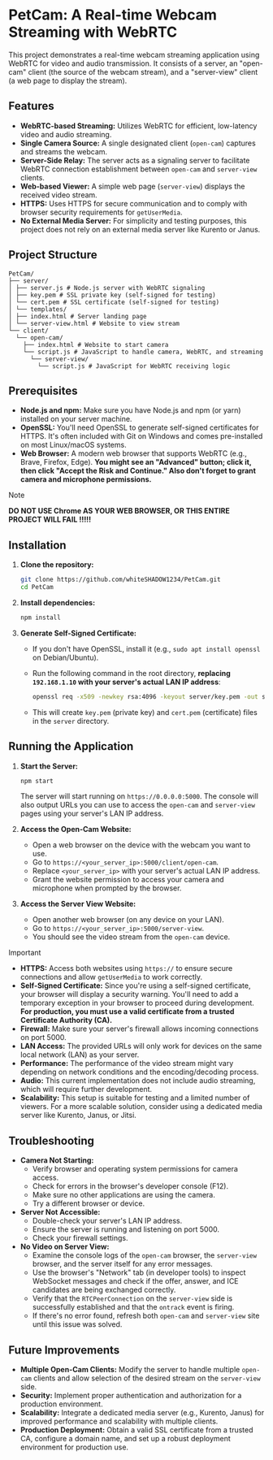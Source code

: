 # PetCam: A Real-time Webcam Streaming with WebRTC
This project demonstrates a real-time webcam streaming application using WebRTC for video and audio transmission. It consists of a server, an "open-cam" client (the source of the webcam stream), and a "server-view" client (a web page to display the stream).

## Features

*   **WebRTC-based Streaming:** Utilizes WebRTC for efficient, low-latency video and audio streaming.
*   **Single Camera Source:** A single designated client (`open-cam`) captures and streams the webcam.
*   **Server-Side Relay:** The server acts as a signaling server to facilitate WebRTC connection establishment between `open-cam` and `server-view` clients.
*   **Web-based Viewer:** A simple web page (`server-view`) displays the received video stream.
*   **HTTPS:** Uses HTTPS for secure communication and to comply with browser security requirements for `getUserMedia`.
*   **No External Media Server:** For simplicity and testing purposes, this project does not rely on an external media server like Kurento or Janus.

## Project Structure
```
PetCam/
├── server/
│ ├── server.js # Node.js server with WebRTC signaling
│ ├── key.pem # SSL private key (self-signed for testing)
│ └── cert.pem # SSL certificate (self-signed for testing)
│ └── templates/
│ ├── index.html # Server landing page
│ └── server-view.html # Website to view stream
└── client/
  └── open-cam/
    ├── index.html # Website to start camera
    └── script.js # JavaScript to handle camera, WebRTC, and streaming
      └── server-view/
        └── script.js # JavaScript for WebRTC receiving logic
```

## Prerequisites

*   **Node.js and npm:** Make sure you have Node.js and npm (or yarn) installed on your server machine.
*   **OpenSSL:** You'll need OpenSSL to generate self-signed certificates for HTTPS. It's often included with Git on Windows and comes pre-installed on most Linux/macOS systems.
*   **Web Browser:** A modern web browser that supports WebRTC (e.g., Brave, Firefox, Edge). **You might see an "Advanced" button; click it, then click "Accept the Risk and Continue." Also don't forget to grant camera and microphone permissions.**

> [!NOTE]  
> **DO NOT USE Chrome AS YOUR WEB BROWSER, OR THIS ENTIRE PROJECT WILL FAIL !!!!!**

## Installation

1. **Clone the repository:**

    ```bash
    git clone https://github.com/whiteSHADOW1234/PetCam.git
    cd PetCam
    ```

2. **Install dependencies:**

    ```bash
    npm install
    ```

3. **Generate Self-Signed Certificate:**

    *   If you don't have OpenSSL, install it (e.g., `sudo apt install openssl` on Debian/Ubuntu).
    *   Run the following command in the root directory, **replacing `192.168.1.10` with your server's actual LAN IP address**:

        ```bash
        openssl req -x509 -newkey rsa:4096 -keyout server/key.pem -out server/cert.pem -sha256 -days 365 -nodes -subj "/C=US/ST=CA/L=San Francisco/O=MyOrg/CN=192.168.1.10" -addext "subjectAltName=IP:192.168.1.10,DNS:localhost,IP:127.0.0.1" -addext "extendedKeyUsage=serverAuth"
        ```

    *   This will create `key.pem` (private key) and `cert.pem` (certificate) files in the `server` directory.

## Running the Application

1. **Start the Server:**

    ```bash
    npm start
    ```

    The server will start running on `https://0.0.0.0:5000`. The console will also output URLs you can use to access the `open-cam` and `server-view` pages using your server's LAN IP address.

2. **Access the Open-Cam Website:**

    *   Open a web browser on the device with the webcam you want to use.
    *   Go to `https://<your_server_ip>:5000/client/open-cam`.
    *   Replace `<your_server_ip>` with your server's actual LAN IP address.
    *   Grant the website permission to access your camera and microphone when prompted by the browser.

3. **Access the Server View Website:**

    *   Open another web browser (on any device on your LAN).
    *   Go to `https://<your_server_ip>:5000/server-view`.
    *   You should see the video stream from the `open-cam` device.

> [!IMPORTANT]  
>
> *   **HTTPS:** Access both websites using `https://` to ensure secure connections and allow `getUserMedia` to work correctly.
> *   **Self-Signed Certificate:** Since you're using a self-signed certificate, your browser will display a security warning. You'll need to add a temporary exception in your browser to proceed during development. **For production, you must use a valid certificate from a trusted Certificate Authority (CA).**
> *   **Firewall:** Make sure your server's firewall allows incoming connections on port 5000.
> *   **LAN Access:** The provided URLs will only work for devices on the same local network (LAN) as your server.
> *   **Performance:** The performance of the video stream might vary depending on network conditions and the encoding/decoding process.
> *   **Audio:** This current implementation does not include audio streaming, which will require further development.
> *   **Scalability:** This setup is suitable for testing and a limited number of viewers. For a more scalable solution, consider using a dedicated media server like Kurento, Janus, or Jitsi.

## Troubleshooting

*   **Camera Not Starting:**
    *   Verify browser and operating system permissions for camera access.
    *   Check for errors in the browser's developer console (F12).
    *   Make sure no other applications are using the camera.
    *   Try a different browser or device.
*   **Server Not Accessible:**
    *   Double-check your server's LAN IP address.
    *   Ensure the server is running and listening on port 5000.
    *   Check your firewall settings.
*   **No Video on Server View:**
    *   Examine the console logs of the `open-cam` browser, the `server-view` browser, and the server itself for any error messages.
    *   Use the browser's "Network" tab (in developer tools) to inspect WebSocket messages and check if the offer, answer, and ICE candidates are being exchanged correctly.
    *   Verify that the `RTCPeerConnection` on the `server-view` side is successfully established and that the `ontrack` event is firing.
    *   If there's no error found, refresh both `open-cam` and `server-view` site until this issue was solved.

## Future Improvements

*   **Multiple Open-Cam Clients:** Modify the server to handle multiple `open-cam` clients and allow selection of the desired stream on the `server-view` side.
*   **Security:** Implement proper authentication and authorization for a production environment.
*   **Scalability:** Integrate a dedicated media server (e.g., Kurento, Janus) for improved performance and scalability with multiple clients.
*   **Production Deployment:** Obtain a valid SSL certificate from a trusted CA, configure a domain name, and set up a robust deployment environment for production use.